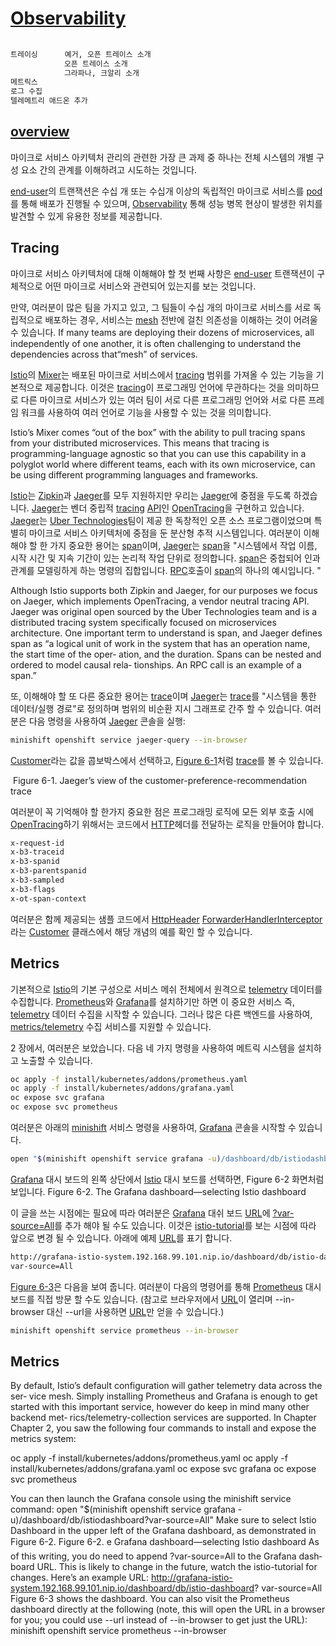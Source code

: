 # [Observability]()

```txt
		
트레이싱      예거, 오픈 트레이스 소개
		    오픈 트레이스 소개
            그라파나, 크알리 소개
메트릭스        
로그 수집		
텔레메트리 애드온 추가		
```

## [overview]()
마이크로 서비스 아키텍처 관리의 관련한 가장 큰 과제 중 하나는 전체 시스템의 개별 구성 요소 간의 관계를 이해하려고 시도하는 것입니다.

[end-user]()의 트랜잭션은 수십 개 또는 수십개 이상의 독립적인 마이크로 서비스를 [pod]()를 통해 배포가 진행될 수 있으며, [Observability]() 통해 성능 병목 현상이 발생한 위치를 발견할 수 있게  유용한 정보를 제공합니다.


## Tracing
마이크로 서비스 아키텍처에 대해 이해해야 할 첫 번째 사항은 [end-user]() 트랜잭션이 구체적으로 어떤 마이크로 서비스와 관련되어 있는지를 보는 것입니다.

만약, 여러분이 많은 팀을 가지고 있고, 그 팀들이 수십 개의 마이크로 서비스를 서로 독립적으로 배포하는 경우, 서비스는 [mesh]() 전반에 걸친 의존성을 이해하는 것이 어려울 수 있습니다.
If many teams are deploying their dozens of microservices, all independently of one another, it is often challenging to understand the dependencies across that“mesh” of services. 

[Istio]()의 [Mixer]()는 배포된 마이크로 서비스에서 [tracing]() 범위를 가져올 수 있는 기능을 기본적으로 제공합니다. 이것은 [tracing]()이 프로그래밍 언어에 무관하다는 것을 의미하므로 다른 마이크로 서비스가 있는 여러 팀이 서로 다른 프로그래밍 언어와 서로 다른 프레임 워크를 사용하여 여러 언어로 기능을 사용할 수 있는 것을 의미합니다.

Istio’s Mixer comes “out of the box” with the ability to pull tracing spans from your distributed microservices. This means that tracing is programming-language agnostic so that you can use this capability in a polyglot world where different teams, each with its own microservice, can be using different programming languages and frameworks.

[Istio]()는 [Zipkin]()과 [Jaeger]()를 모두 지원하지만 우리는 [Jaeger]()에 중점을 두도록 하겠습니다. [Jaeger]()는 벤더 중립적 [tracing]() [API]()인 [OpenTracing]()을 구현하고 있습니다. [Jaeger]()는 [Uber Technologies]()팀이 제공 한 독창적인 오픈 소스 프로그램이었으며 특별히 마이크로 서비스 아키텍처에 중점을 둔 분산형 추적 시스템입니다.
여러분이 이해해야 할 한 가지 중요한 용어는 [span]()이며, [Jaeger]()는 [span]()을 "시스템에서 작업 이름, 시작 시간 및 지속 기간이 있는 논리적 작업 단위로 정의합니다. [span]()은 중첩되어 인과 관계를 모델링하게 하는 명령의 집합입니다. [RPC]()호출이 [span]()의 하나의 예시입니다. "

Although Istio supports both Zipkin and Jaeger, for our purposes we focus on
Jaeger, which implements OpenTracing, a vendor neutral tracing API. Jaeger was
original open sourced by the Uber Technologies team and is a distributed tracing
system specifically focused on microservices architecture.
One important term to understand is span, and Jaeger defines span as “a logical
unit of work in the system that has an operation name, the start time of the oper‐
ation, and the duration. Spans can be nested and ordered to model causal rela‐
tionships. An RPC call is an example of a span.”


또, 이해해야 할 또 다른 중요한 용어는 [trace]()이며 [Jaeger]()는 [trace]()를 "시스템을 통한 데이터/실행 경로"로 정의하며 범위의 비순환 지시 그래프로 간주 할 수 있습니다.
여러분은 다음 명령을 사용하여 [Jaeger]() 콘솔을 실행:

```bash
minishift openshift service jaeger-query --in-browser
```
[Customer]()라는 값을 콥보박스에서 선택하고, [Figure 6-1]()처럼 [trace]()를 볼 수 있습니다.

![]()
Figure 6-1. Jaeger’s view of the customer-preference-recommendation trace 

여러분이 꼭 기억해야 할 한가지 중요한 점은 프로그래밍 로직에 모든 외부 호출 시에 [OpenTracing]()하기 위해서는 코드에서 [HTTP]()헤더를 전달하는 로직을 만들어야 합니다.
```bash
x-request-id
x-b3-traceid
x-b3-spanid
x-b3-parentspanid
x-b3-sampled
x-b3-flags
x-ot-span-context
```
여러분은 함께 제공되는 샘플 코드에서 [HttpHeader]() [ForwarderHandlerInterceptor]()라는 [Customer]() 클래스에서 해당 개념의 예를 확인 할 수 있습니다.

## Metrics
기본적으로 [Istio]()의 기본 구성으로 서비스 메쉬 전체에서 원격으로 [telemetry]() 데이터를 수집합니다. [Prometheus]()와 [Grafana]()를 설치하기만 하면 이 중요한 서비스 즉, [telemetry]() 데이터 수집을 시작할 수 있습니다. 그러나 많은 다른 백엔드를 사용하여, [metrics/telemetry]() 수집 서비스를 지원할 수 있습니다.

2 장에서, 여러분은 보았습니다.
다음 네 가지 명령을 사용하여 메트릭 시스템을 설치하고 노출할 수 있습니다.
```bash
oc apply -f install/kubernetes/addons/prometheus.yaml
oc apply -f install/kubernetes/addons/grafana.yaml
oc expose svc grafana
oc expose svc prometheus
```

여러분은 아래의 [minishift]() 서비스 명령을 사용하여, [Grafana]() 콘솔을 시작할 수 있습니다.
```bash
open "$(minishift openshift service grafana -u)/dashboard/db/istiodashboard?var-source=All"
```

[Grafana]() 대시 보드의 왼쪽 상단에서 [Istio]() 대시 보드를 선택하면, Figure 6-2 화면처럼 보입니다.
Figure 6-2. The Grafana dashboard—selecting Istio dashboard

이 글을 쓰는 시점에는 필요에 따라 여러분은 [Grafana]() 대쉬 보드 [URL]()에 [?var-source=All]()를 추가 해야 될 수도 있습니다. 이것은 [istio-tutorial]()를 보는 시점에 따라 앞으로 변경 될 수 있습니다.
아래에 예제 [URL]()를 표기 합니다.
```bash
http://grafana-istio-system.192.168.99.101.nip.io/dashboard/db/istio-dashboard?
var-source=All
```
[Figure 6-3]()은 다음을 보여 줍니다. 여러분이 다음의 명령어를 통해 [Prometheus]() 대시 보드를 직접 방문 할 수도 있습니다. (참고로 브라우저에서 [URL]()이 열리며 --in-browser 대신 --url을 사용하면 [URL]()만 얻을 수 있습니다.)

```bash
minishift openshift service prometheus --in-browser
```

## Metrics
By default, Istio’s default configuration will gather telemetry data across the ser‐
vice mesh. Simply installing Prometheus and Grafana is enough to get started
with this important service, however do keep in mind many other backend met‐
rics/telemetry-collection services are supported. In Chapter Chapter 2, you saw
the following four commands to install and expose the metrics system:

oc apply -f install/kubernetes/addons/prometheus.yaml
oc apply -f install/kubernetes/addons/grafana.yaml
oc expose svc grafana
oc expose svc prometheus

You can then launch the Grafana console using the minishift service command:
open "$(minishift openshift service grafana -u)/dashboard/db/istiodashboard?var-source=All"
Make sure to select Istio Dashboard in the upper left of the Grafana dashboard,
as demonstrated in Figure 6-2.
Figure 6-2. e Grafana dashboard—selecting Istio dashboard
As of this writing, you do need to append ?var-source=All to the Grafana dash‐
board URL. This is likely to change in the future, watch the istio-tutorial for
changes.
Here’s an example URL:
http://grafana-istio-system.192.168.99.101.nip.io/dashboard/db/istio-dashboard?
var-source=All
Figure 6-3 shows the dashboard. You can also visit the Prometheus dashboard
directly at the following (note, this will open the URL in a browser for you; you
could use --url instead of --in-browser to get just the URL):
minishift openshift service prometheus --in-browser
